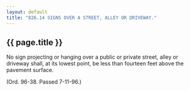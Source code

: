 ```yaml
---
layout: default 
title: "826.14 SIGNS OVER A STREET, ALLEY OR DRIVEWAY."
---
```


{{ page.title }}
----------------

No sign projecting or hanging over a public or private street, alley or
driveway shall, at its lowest point, be less than fourteen feet above
the pavement surface.

(Ord. 96-38. Passed 7-11-96.)
